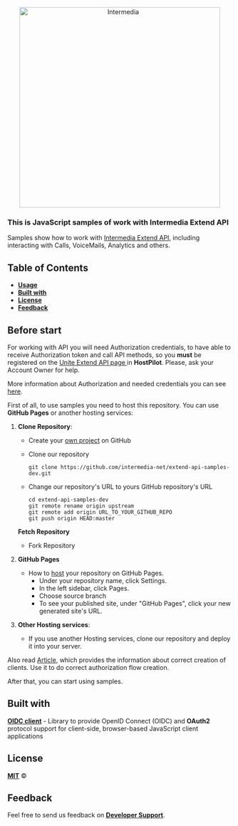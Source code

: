 <p align="center">
  <a href="https://developer.intermedia.com/">
    <img alt="Intermedia" title="Intermedia" src="https://developer.intermedia.com/assets/images/logo-beta.svg" width="450">
  </a>
</p>

### This is JavaScript samples of work with Intermedia Extend API

Samples show how to work with <a href = "https://developer.intermedia.com/index.html">Intermedia Extend API</a>, including interacting with Calls, VoiceMails, Analytics and others.

## Table of Contents

* [**Usage**](#Usage)
* [**Built with**](#Built-with)
* [**License**](#License)
* [**Feedback**](#Feedback)


## Before start

   For working with API you will need Authorization credentials, to have able to receive Authorization token and call API methods, so you **must** be registered on the <a href ="https://kb.intermedia.net/article/63780"> Unite Extend API page </a> in **HostPilot**. Please, ask your Account Owner for help.

   More information about Authorization and needed credentials you can see <a href ="https://developer.intermedia.com/api/spec/calling/index.html#dev-guide-auth-guide">here</a>.

  First of all, to use samples you need to host this repository. You can use **GitHub Pages** or another hosting services:
     
  1. **Clone Repository**:    
      * Create your [own project](https://docs.github.com/en/get-started/quickstart/create-a-repo) on GitHub
           

      * Clone our repository
           
            git clone https://github.com/intermedia-net/extend-api-samples-dev.git
      * Change our repository's URL to yours GitHub repository's URL
          
            cd extend-api-samples-dev
            git remote rename origin upstream  
            git remote add origin URL_TO_YOUR_GITHUB_REPO
            git push origin HEAD:master
     **Fetch Repository**
      * Fork Repository
     
     
  2. **GitHub Pages**    
      *  How to [host](https://docs.github.com/en/pages) your repository on GitHub Pages.
           + Under your repository name, click  Settings.
           + In the left sidebar, click Pages.
           + Choose source branch
           + To see your published site, under "GitHub Pages", click your new generated site's URL.
           

  2. **Other Hosting services**:
      * If you use another Hosting services, clone our repository and deploy it into your server.


Also read [Article](https://kb.intermedia.net/article/63780), which provides the information about correct creation of clients. Use it to do correct authorization flow creation.
     
After that, you can start using samples.

## Built with
  [**OIDC client**](https://github.com/IdentityModel/oidc-client-js) - Library to provide OpenID Connect (OIDC) and **OAuth2** protocol support for client-side, browser-based JavaScript client applications

## License
  [**MIT**](https://github.com/intermedia-net/extend-api-samples-dev/blob/main/LICENSE) :copyright:

## Feedback
  Feel free to send us feedback on [**Developer Support**](https://developer.intermedia.com/articles/feedback.html). 

